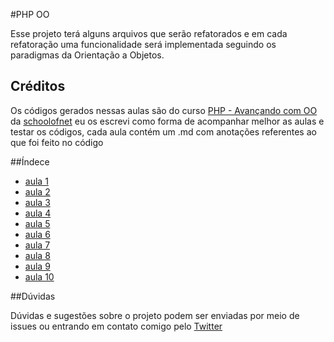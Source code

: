 #PHP OO

Esse projeto terá alguns arquivos que serão refatorados e em cada refatoração uma funcionalidade será implementada seguindo os paradigmas da Orientação a Objetos.


## Créditos
Os códigos gerados nessas aulas são do curso [PHP - Avançando com OO](https://www.schoolofnet.com/curso-php-avancando-com-oo/?key=1475844429211) da [schoolofnet](https://www.schoolofnet.com/)
eu os escrevi como forma de acompanhar melhor as aulas e testar os códigos, cada aula contém um .md com anotações referentes ao que foi feito no código

##Índece 
   - [aula 1](PHP-POO/aula-1)
   - [aula 2](PHP-POO/aula-2)
   - [aula 3](PHP-POO/aula-3)
   - [aula 4](PHP-POO/aula-4)
   - [aula 5](PHP-POO/aula-5)
   - [aula 6](PHP-POO/aula-6)
   - [aula 7](PHP-POO/aula-7)
   - [aula 8](PHP-POO/aula-8)
   - [aula 9](PHP-POO/aula-9)
   - [aula 10](PHP-POO/aula-10)

##Dúvidas

Dúvidas e sugestões sobre o projeto podem ser enviadas por meio de issues ou entrando em contato comigo pelo [Twitter](https://twitter.com/ronaizacard)